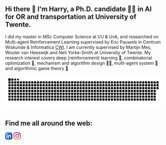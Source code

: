 ## Hi there 👋 I'm Harry, a Ph.D. candidate 👨‍🎓 in AI for OR and transportation at University of Twente. 
I did my master in MSc Computer Science at VU & UvA, and researched on Multi-agent Reinforcement Learning supervised by Eric Pauwels in Centrum Wiskunde & Informatica [CWI](https://www.cwi.nl/).
I am currently supervised by Martijn Mes, Wouter van Heeswijk and Neil Yorke-Smith at University of Twente. 
My research interest covers deep (reinforcement) learning 🤖, combinatorial optimization 🔨, mechanism and algorithm design 👨‍🔧, multi-agent system 🤼 and algorithmic game theory 🎲.

<!-- platane/snk works, it just puts it on a new branch -->
![GitHub Snake dark](https://github.com/HarryZhangHH/HarryZhangHH/blob/main/github-user-contribution.svg#gh-dark-mode-only)

## Find me all around the web:
<a href="https://www.linkedin.com/in/haohui-zhang-a70486228/" target="blank"><img align="center" src="https://github.com/HarryZhangHH/HarryZhangHH/blob/main/icons/linkedin.png" title = "Twitter" alt="" height="23" /></a>
 <a href="https://www.instagram.com/volcano_harry_zhang/" target="blank"><img align="center" src="https://github.com/HarryZhangHH/HarryZhangHH/blob/main/icons/instagram.png" alt="" height="23" /></a>
<!--
**HarryZhangHH/HarryZhangHH** is a ✨ _special_ ✨ repository because its `README.md` (this file) appears on your GitHub profile.

Here are some ideas to get you started:

- 🔭 I’m currently working on ...
- 🌱 I’m currently learning ...
- 👯 I’m looking to collaborate on ...
- 🤔 I’m looking for help with ...
- 💬 Ask me about ...
- 📫 How to reach me: ...
- 😄 Pronouns: ...
- ⚡ Fun fact: ...
-->
